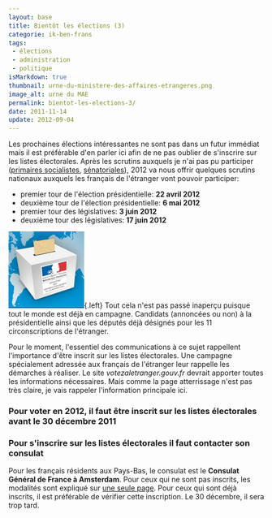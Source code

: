 ```yaml
---
layout: base
title: Bientôt les élections (3)
categorie: ik-ben-frans
tags: 
 - élections
 - administration
 - politique
isMarkdown: true
thumbnail: urne-du-ministere-des-affaires-etrangeres.png
image_alt: urne du MAE
permalink: bientot-les-elections-3/
date: 2011-11-14
update: 2012-09-04
---
```


Les prochaines élections intéressantes ne sont pas dans un futur immédiat mais il est préférable d'en parler ici afin de ne pas oublier de s'inscrire sur les listes électorales. Après les scrutins auxquels je n'ai pas pu participer ([primaires socialistes](/bientot-les-elections-2), [sénatoriales](/bientot-les-elections-1)), 2012 va nous offrir quelques scrutins nationaux auxquels les français de l'étranger vont pouvoir participer:
* premier tour de l'élection présidentielle: **22 avril 2012**
* deuxième tour de l'élection présidentielle: **6 mai 2012**
* premier tour des législatives: **3 juin 2012**
* deuxième tour des législatives: **17 juin 2012**

<!--excerpt-->

![Urne logo des Élections de 2012 par les français de l'étranger](urne-du-ministere-des-affaires-etrangeres.png){.left} Tout cela n'est pas passé inaperçu puisque tout le monde est déjà en campagne. Candidats (annoncées ou non) à la présidentielle ainsi que les députés déjà désignés pour les 11 circonscriptions de l'étranger.

Pour le moment, l'essentiel des communications à ce sujet rappellent l'importance d'être inscrit sur les listes électorales. Une campagne spécialement adressée aux français de l'étranger leur rappelle les démarches à réaliser. Le site *votezaletranger.gouv.fr* devrait apporter toutes les informations nécessaires. Mais comme la page atterrissage n'est pas très claire, je vais rappeler l'information principale ici.

### Pour voter en 2012, il faut être inscrit sur les listes électorales avant le 30 décembre 2011

### Pour s'inscrire sur les listes électorales il faut contacter son consulat

Pour les français résidents aux Pays-Bas, le consulat est le **Consulat Général de France à Amsterdam**. Pour ceux qui ne sont pas inscrits, les modalités sont expliqué sur [une seule page](http://www.consulfrance-amsterdam.org/article.php3?id_article=491). Pour ceux qui sont déjà inscrits, il est préférable de vérifier cette inscription. Le 30 décembre, il sera trop tard.
